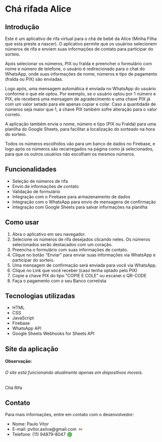 <h1>Chá rifada Alice</h1>
<h2>Introdução</h2>
<p>
    Este é um aplicativo de rifa virtual para o chá de bebê da Alice (Minha Filha
    que esta preste a nascer). O aplicativo permite que os usuários selecionem
    números de rifa e enviem suas informações de contato para participar do
    sorteio.
</p>
<p>
    Após selecionar os números, PIX ou fralda e preencher o formulário com nome e
    número de telefone, o usuário é redirecionado para o chat do WhatsApp, onde
    suas informações de nome, números e tipo de pagamento (fralda ou PIX) são
    enviadas.
</p>
<p>
    Logo após, uma mensagem automática é enviada no WhatsApp do usuário conforme o
    que ele optou. Por exemplo, se o usuário optou por 1 número e PIX, ele
    receberá uma mensagem de agradecimento e uma chave PIX já com um valor setado
    para ele apenas copiar e colar. Caso a quantidade de números seja maior que 1,
    a chave PIX também sofre alteração para o valor correto.
</p>
<p>
    A aplicação também envia o nome, número e tipo (PIX ou Fralda) para uma
    planilha do Google Sheets, para facilitar a localização do sorteado na hora do
    sorteio.
</p>
<p>
    Todos os números escolhidos vão para um banco de dados no Firebase, e logo
    após os números são recarregados na página como já selecionados, para que os
    outros usuários não escolham os mesmos números.
</p>
<h2>Funcionalidades</h2>
<ul>
    <li>Seleção de números de rifa</li>
    <li>Envio de informações de contato</li>
    <li>Validação de formulário</li>
    <li>Integração com o Firebase para armazenamento de dados</li>
    <li>Integração com o WhatsApp para envio de mensagens de confirmação</li>
    <li>Integração com Google Sheets para salvar informações na planilha</li>
</ul>
<h2>Como usar</h2>
<ol>
    <li>Abra o aplicativo em seu navegador.</li>
    <li>
        Selecione os números de rifa desejados clicando neles. Os números
        selecionados serão destacados com um coração.
    </li>
    <li>Preencha o formulário com suas informações de contato.</li>
    <li>
        Clique no botão "Enviar" para enviar suas informações via WhatsApp e
        participar do sorteio.
    </li>
    <li>Uma mensagem de confirmação será enviada para você via WhatsApp.</li>
    <li>Clique no Link que você receber (caso tenha optado pelo PIX)</li>
    <li>Copie a chave PIX do tipo “COPIE E COLE” ou escanei o QR-CODE</li>
    <li>Faça o pagamento com o seu Banco corretista</li>
</ol>
<h2>Tecnologias utilizadas</h2>
<ul>
    <li>HTML</li>
    <li>CSS</li>
    <li>JavaScript</li>
    <li>Firebase</li>
    <li>WhatsApp API</li>
    <li>Google Sheets Webhooks for Sheets API</li>
</ul>
<h2>Site da aplicação</h2>
<h4>Observação:</h4>
<h6>O site está funcionando atualmente apenas em dispositivos moveis.</h6>
<a href="https://pallovitor.github.io/cha-rifa-alice/" style="text-decoration:none;">Chá Rifa</a>
<h2>Contato</h2>
<p>Para mais informações, entre em contato com o desenvolvedor:</p>
<ul>
    <li>Nome: Paulo Vitor</li>
    <li>
        E-mail: pvitor.asilva@gmail.com<a href="mailto:pvitor.asilva@gmail.com" style="text-decoration:none;"><img
                src="./assets/gmail.webp" alt="gmail-logo"
                style="height: 15px; width: 15; position: absolute; margin: 2px 0 0 6px; "></a>
    </li>
    <li>Telefone: (11) 94879-8047 <a href="https://api.whatsapp.com/send?phone=5511948798047&text=Olá! Paulo tudo bem?"
            target="_blank" style="text-decoration:none; "> <img src="./assets/whatsApp.png" alt="logo-whatsapp"
                style="height: 15px; width: 15; position: absolute; margin: 2px 0 0 6px;" /></a></li>
</ul>
